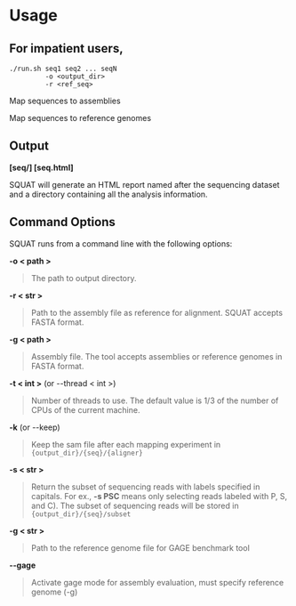 # Usage

## For impatient users,
	./run.sh seq1 seq2 ... seqN
			 -o <output_dir>  
			 -r <ref_seq> 

Map sequences to assemblies

Map sequences to reference genomes

## Output
**[seq/] [seq.html]**

SQUAT will generate an HTML report named after the sequencing dataset and a directory containing all the analysis information.

## Command Options
SQUAT runs from a command line with the following options:  

**-o < path >**
> The path to output directory.

**-r < str >**
>Path to the assembly file as reference for alignment. SQUAT accepts FASTA format.

**-g < path >**
>Assembly file. The tool accepts assemblies or reference genomes in FASTA format.

**-t < int >** (or --thread < int >)  
>Number of threads to use. The default value is 1/3 of the number of CPUs of the current machine.

**-k** (or --keep)  
>Keep the sam file after each mapping experiment in `{output_dir}/{seq}/{aligner}`

**-s < str >**
>Return the subset of sequencing reads with labels specified in capitals. For ex., **-s PSC** means only selecting reads labeled with P, S, and C). The subset of sequencing reads will be stored in `{output_dir}/{seq}/subset`
    
**-g < str >**
> Path to the reference genome file for GAGE benchmark tool

**--gage**
>Activate gage mode for assembly evaluation, must specify reference genome (-g)